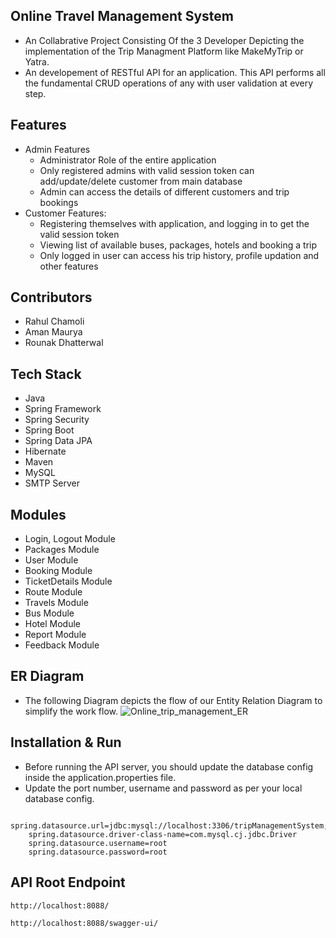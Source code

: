 ## Online Travel Management System
- An Collabrative Project Consisting Of the 3 Developer Depicting the implementation of the Trip Managment Platform like MakeMyTrip or Yatra.
- An developement of RESTful API for an application. This API performs all the fundamental CRUD operations of any with user validation at every step.

## Features
- Admin Features
  - Administrator Role of the entire application
  - Only registered admins with valid session token can add/update/delete customer from main database
  - Admin can access the details of different customers and trip bookings
- Customer Features:
  - Registering themselves with application, and logging in to get the valid session token
  - Viewing list of available buses, packages, hotels and booking a trip
  - Only logged in user can access his trip history, profile updation and other features

## Contributors
- Rahul Chamoli 
- Aman Maurya 
- Rounak Dhatterwal 

## Tech Stack
- Java
- Spring Framework
- Spring Security
- Spring Boot
- Spring Data JPA
- Hibernate
- Maven
- MySQL
- SMTP Server

## Modules
- Login, Logout Module
- Packages Module
- User Module
- Booking Module
- TicketDetails Module
- Route Module
- Travels Module
- Bus Module
- Hotel Module
- Report Module
- Feedback Module

## ER Diagram
- The following Diagram depicts the flow of our Entity Relation Diagram to simplify the work flow.
![Online_trip_management_ER](https://github.com/rahulchamoli12/Online_travel_management/assets/79252872/f0a8e475-dbae-40bf-9c92-0cad03405953)




## Installation & Run
- Before running the API server, you should update the database config inside the application.properties file.
- Update the port number, username and password as per your local database config.
```
    spring.datasource.url=jdbc:mysql://localhost:3306/tripManagementSystem;
    spring.datasource.driver-class-name=com.mysql.cj.jdbc.Driver
    spring.datasource.username=root
    spring.datasource.password=root
```

## API Root Endpoint
`http://localhost:8088/`

`http://localhost:8088/swagger-ui/`
